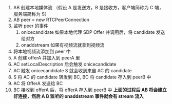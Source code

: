 1. AB 创建本地媒体流 （假设 A 是发送方，B 是接收方，客户端简称为 C 端，服务端简称为 S）
2. AB peer = new RTCPeerConnection
3. 监听 peer 的事件
   1. onicecandidate 如果本地代理 SDP Offer 并调用后，将 candidate 发送给对方
   2. onaddstream 如果有视频流就拿到视频流
4. 将本地视频流添加到 peer 中
5. A 创建 offerA 并加入到 peerA 里
6. AC setLocalDescription 后会触发 onicecandidate
7. AC 触发 onicecandidate S 就会收到来自 AC 的 candidate
8. S 将 AC 的 candidate 转发到 BC, BC 将 candidate 存入到 peerB 中
9. AC 将 OfferA 发送给 BC
10. BC 接收到 offerA 后，将 offerA 存入到 peerB 中
    **上面的过程后 AB 将会建立好连接，然后 A B 监听的 onaddstream 事件就会有 stream 流入**
